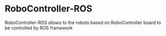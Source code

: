 RoboController-ROS
==================

RoboController-ROS allows to the robots based on RoboController board to be controlled by ROS framework
